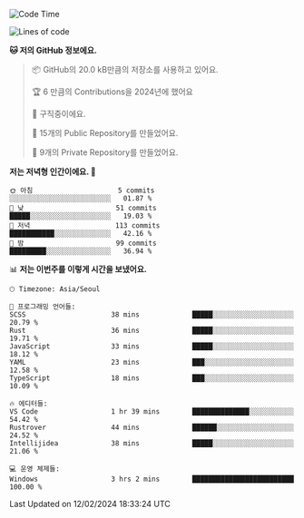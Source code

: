   <!--START_SECTION:waka-->
![Code Time](http://img.shields.io/badge/Code%20Time-372%20hrs%202%20mins-blue)

![Lines of code](https://img.shields.io/badge/%EC%A0%80%EB%8A%94%20%EC%97%AC%ED%83%9C%EA%B9%8C%EC%A7%80%20-178.2%20thousand%20%EC%A4%84%EC%9D%98%20%EC%BD%94%EB%93%9C%EB%A5%BC%20%EC%9E%91%EC%84%B1%ED%96%88%EC%96%B4%EC%9A%94.-blue)

**🐱 저의 GitHub 정보에요.** 

> 📦 GitHub의 20.0 kB만큼의 저장소를 사용하고 있어요. 
 > 
> 🏆 6 만큼의 Contributions을 2024년에 했어요
 > 
> 💼 구직중이에요.
 > 
> 📜 15개의 Public Repository를 만들었어요. 
 > 
> 🔑 9개의 Private Repository를 만들었어요. 
 > 
**저는 저녁형 인간이에요. 🦉** 

```text
🌞 아침                     5 commits           ░░░░░░░░░░░░░░░░░░░░░░░░░   01.87 % 
🌆 낮　                     51 commits          █████░░░░░░░░░░░░░░░░░░░░   19.03 % 
🌃 저녁                     113 commits         ███████████░░░░░░░░░░░░░░   42.16 % 
🌙 밤　                     99 commits          █████████░░░░░░░░░░░░░░░░   36.94 % 
```


📊 **저는 이번주를 이렇게 시간을 보냈어요.** 

```text
🕑︎ Timezone: Asia/Seoul

💬 프로그래밍 언어들: 
SCSS                     38 mins             █████░░░░░░░░░░░░░░░░░░░░   20.79 % 
Rust                     36 mins             █████░░░░░░░░░░░░░░░░░░░░   19.71 % 
JavaScript               33 mins             █████░░░░░░░░░░░░░░░░░░░░   18.12 % 
YAML                     23 mins             ███░░░░░░░░░░░░░░░░░░░░░░   12.58 % 
TypeScript               18 mins             ███░░░░░░░░░░░░░░░░░░░░░░   10.09 % 

🔥 에디터들: 
VS Code                  1 hr 39 mins        ██████████████░░░░░░░░░░░   54.42 % 
Rustrover                44 mins             ██████░░░░░░░░░░░░░░░░░░░   24.52 % 
Intellijidea             38 mins             █████░░░░░░░░░░░░░░░░░░░░   21.06 % 

💻 운영 체제들: 
Windows                  3 hrs 2 mins        █████████████████████████   100.00 % 
```


 Last Updated on 12/02/2024 18:33:24 UTC
<!--END_SECTION:waka-->
